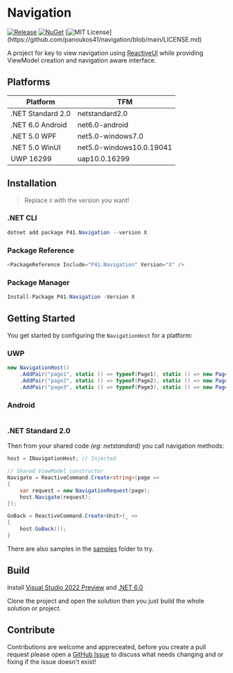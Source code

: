 # Navigation

[![Release](https://github.com/panoukos41/navigation/actions/workflows/release.yaml/badge.svg)](https://github.com/panoukos41/couchdb-identity/actions/workflows/release.yaml)
[![NuGet](https://buildstats.info/nuget/P41.Navigation?includePreReleases=true)](https://www.nuget.org/packages/P41.Navigation)
[![MIT License](https://img.shields.io/apm/l/atomic-design-ui.svg?)](https://github.com/panoukos41/navigation/blob/main/LICENSE.md)

A project for key to view navigation using [ReactiveUI](https://github.com/reactiveui/ReactiveUI) while providing ViewModel creation and navigation aware interface.

## Platforms

| Platform          | TFM                      |
|-------------------|--------------------------|
| .NET Standard 2.0 | netstandard2.0           |
| .NET 6.0 Android  | net6.0-android           |
| .NET 5.0 WPF      | net5.0-windows7.0        |
| .NET 5.0 WinUI    | net5.0-windows10.0.19041 |
| UWP 16299         | uap10.0.16299            |

## Installation

> Replace `X` with the version you want!

### .NET CLI
```csharp
dotnet add package P41.Navigation --version X
```

### Package Reference
```csharp
<PackageReference Include="P41.Navigation" Version="X" />
```

### Package Manager
```csharp
Install-Package P41.Navigation -Version X
```

## Getting Started

You get started by configuring the `NavigationHost` for a platform:

### UWP
```csharp
new NavigationHost()
    .AddPair("page1", static () => typeof(Page1), static () => new Page1ViewModel())
    .AddPair("page2", static () => typeof(Page2), static () => new Page2ViewModel())
    .AddPair("page3", static () => typeof(Page3), static () => new Page3ViewModel());
```

### Android
```csharp

```

### .NET Standard 2.0
Then from your shared code *(eg: netstandard)* you call navigation methods:

```csharp
host = INavigationHost; // Injected

// Shared ViewModel constructor
Navigate = ReactiveCommand.Create<string>(page =>
{
    var request = new NavigationRequest(page);
    host.Navigate(request);
});

GoBack = ReactiveCommand.Create<Unit>(_ =>
{
    host.GoBack());
}
```

There are also samples in the [samples](./samples) folder to try.

## Build

Install [Visual Studio 2022 Preview](https://visualstudio.microsoft.com/vs/preview) and [.NET 6.0](https://dotnet.microsoft.com/download/dotnet/6.0)

Clone the project and open the solution then you just build the whole solution or project.

## Contribute

Contributions are welcome and appreceated, before you create a pull request please open a [GitHub Issue](https://github.com/panoukos41/navigation/issues/new) to discuss what needs changing and or fixing if the issue doesn't exist!
